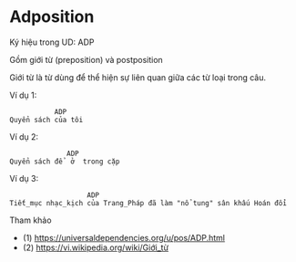 # Adposition

Ký hiệu trong UD: ADP

Gồm giới từ (preposition) và postposition

Giới từ là từ dùng để thể hiện sự liên quan giữa các từ loại trong câu.


Ví dụ 1:

```
           ADP
Quyển sách của tôi 
```

Ví dụ 2: 

```
              ADP 
Quyển sách để  ở  trong cặp
```

Ví dụ 3: 

```
                   ADP
Tiết_mục nhạc_kịch của Trang_Pháp đã làm "nổ tung" sân khấu Hoán đổi 
```

Tham khảo
 
* (1) https://universaldependencies.org/u/pos/ADP.html
* (2) https://vi.wikipedia.org/wiki/Giới_từ